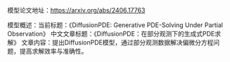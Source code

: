模型论文地址：https://arxiv.org/abs/2406.17763

模型概述：当前标题：《DiffusionPDE: Generative PDE-Solving Under Partial Observation》
中文文章标题：《DiffusionPDE：在部分观测下的生成式PDE求解》
文章内容：提出DiffusionPDE模型，通过部分观测数据解决偏微分方程问题，提高求解效率与准确性。
